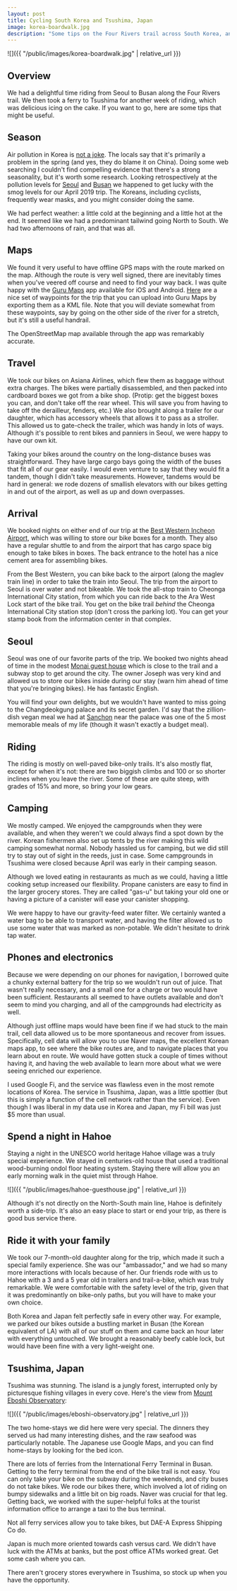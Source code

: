 ```yaml
---
layout: post
title: Cycling South Korea and Tsushima, Japan
image: korea-boardwalk.jpg
description: "Some tips on the Four Rivers trail across South Korea, and the island of Tsushima."
---
```


![]({{ "/public/images/korea-boardwalk.jpg" | relative_url }})

## Overview
We had a delightful time riding from Seoul to Busan along the Four Rivers trail.
We then took a ferry to Tsushima for another week of riding, which was delicious icing on the cake.
If you want to go, here are some tips that might be useful.


## Season
Air pollution in Korea is [not a joke](https://www.npr.org/sections/parallels/2016/06/03/478796463/koreas-air-is-dirty-but-its-not-all-close-neighbor-chinas-fault).
The locals say that it's primarily a problem in the spring (and yes, they do blame it on China).
Doing some web searching I couldn't find compelling evidence that there's a strong seasonality, but it's worth some research.
Looking retrospectively at the pollution levels for [Seoul](https://air.plumelabs.com/en/year/seoul) and [Busan](https://air.plumelabs.com/en/year/busan) we happened to get lucky with the smog levels for our April 2019 trip.
The Koreans, including cyclists, frequently wear masks, and you might consider doing the same.

We had perfect weather: a little cold at the beginning and a little hot at the end.
It seemed like we had a predominant tailwind going North to South.
We had two afternoons of rain, and that was all.


## Maps
We found it very useful to have offline GPS maps with the route marked on the map.
Although the route is very well signed, there are inevitably times when you've veered off course and need to find your way back.
I was quite happy with the [Guru Maps](https://gurumaps.app/) app available for iOS and Android.
[Here](https://www.google.com/maps/d/u/0/viewer?mid=1c4fmoNXFOXrF_ununh61yaKbOPo&hl=en&ll=37.1885848030395%2C127.43622289213869&z=10) are a nice set of waypoints for the trip that you can upload into Guru Maps by exporting them as a KML file.
Note that you will deviate somewhat from these waypoints, say by going on the other side of the river for a stretch, but it's still a useful handrail.

The OpenStreetMap map available through the app was remarkably accurate.


## Travel
We took our bikes on Asiana Airlines, which flew them as baggage without extra charges.
The bikes were partially disassembled, and then packed into cardboard boxes we got from a bike shop.
(Protip: get the biggest boxes you can, and don't take off the rear wheel. This will save you from having to take off the derailleur, fenders, etc.)
We also brought along a trailer for our daughter, which has accessory wheels that allows it to pass as a stroller.
This allowed us to gate-check the trailer, which was handy in lots of ways.
Although it's possible to rent bikes and panniers in Seoul, we were happy to have our own kit.

Taking your bikes around the country on the long-distance buses was straightforward.
They have large cargo bays going the width of the buses that fit all of our gear easily.
I would even venture to say that they would fit a tandem, though I didn't take measurements.
However, tandems would be hard in general: we rode dozens of smallish elevators with our bikes getting in and out of the airport, as well as up and down overpasses.


## Arrival
We booked nights on either end of our trip at the [Best Western Incheon Airport](http://www.airporthotel.co.kr/en/), which was willing to store our bike boxes for a month.
They also have a regular shuttle to and from the airport that has cargo space big enough to take bikes in boxes.
The back entrance to the hotel has a nice cement area for assembling bikes.

From the Best Western, you can bike back to the airport (along the maglev train line) in order to take the train into Seoul.
The trip from the airport to Seoul is over water and not bikeable.
We took the all-stop train to Cheonga International City station, from which you can ride back to the Ara West Lock start of the bike trail.
You get on the bike trail _behind_ the Cheonga International City station stop (don't cross the parking lot).
You can get your stamp book from the information center in that complex.


## Seoul
Seoul was one of our favorite parts of the trip.
We booked two nights ahead of time in the modest [Monai guest house](http://monaihouse.com) which is close to the trail and a subway stop to get around the city.
The owner Joseph was very kind and allowed us to store our bikes inside during our stay (warn him ahead of time that you're bringing bikes).
He has fantastic English.

You will find your own delights, but we wouldn't have wanted to miss going to the Changdeokgung palace and its secret garden.
I'd say that the zillion-dish vegan meal we had at [Sanchon](http://lindagoeseast.com/2017/10/17/sanchon-seouls-famous-vegan-temple-food-restaurant/) near the palace was one of the 5 most memorable meals of my life (though it wasn't exactly a budget meal).


## Riding
The riding is mostly on well-paved bike-only trails.
It's also mostly flat, except for when it's not: there are two biggish climbs and 100 or so shorter inclines when you leave the river.
Some of these are quite steep, with grades of 15% and more, so bring your low gears.



## Camping
We mostly camped.
We enjoyed the campgrounds when they were available, and when they weren't we could always find a spot down by the river.
Korean fishermen also set up tents by the river making this wild camping somewhat normal.
Nobody hassled us for camping, but we did still try to stay out of sight in the reeds, just in case.
Some campgrounds in Tsushima were closed because April was early in their camping season.

Although we loved eating in restaurants as much as we could, having a little cooking setup increased our flexibility.
Propane canisters are easy to find in the larger grocery stores.
They are called "gas-u" but taking your old one or having a picture of a canister will ease your canister shopping.

We were happy to have our gravity-feed water filter.
We certainly wanted a water bag to be able to transport water, and having the filter allowed us to use some water that was marked as non-potable.
We didn't hesitate to drink tap water.


## Phones and electronics
Because we were depending on our phones for navigation, I borrowed quite a chunky external battery for the trip so we wouldn't run out of juice.
That wasn't really necessary, and a small one for a charge or two would have been sufficient.
Restaurants all seemed to have outlets available and don't seem to mind you charging, and all of the campgrounds had electricity as well.

Although just offline maps would have been fine if we had stuck to the main trail, cell data allowed us to be more spontaneous and recover from issues.
Specifically, cell data will allow you to use Naver maps, the excellent Korean maps app, to see where the bike routes are, and to navigate places that you learn about en route.
We would have gotten stuck a couple of times without having it, and having the web available to learn more about what we were seeing enriched our experience.

I used Google Fi, and the service was flawless even in the most remote locations of Korea.
The service in Tsushima, Japan, was a little spottier (but this is simply a function of the cell network rather than the service).
Even though I was liberal in my data use in Korea and Japan, my Fi bill was just $5 more than usual.


## Spend a night in Hahoe
Staying a night in the UNESCO world heritage Hahoe village was a truly special experience.
We stayed in centuries-old house that used a traditional wood-burning ondol floor heating system.
Staying there will allow you an early morning walk in the quiet mist through Hahoe.

![]({{ "/public/images/hahoe-guesthouse.jpg" | relative_url }})

Although it's not directly on the North-South main line, Hahoe is definitely worth a side-trip.
It's also an easy place to start or end your trip, as there is good bus service there.


## Ride it with your family
We took our 7-month-old daughter along for the trip, which made it such a special family experience.
She was our "ambassador," and we had so many more interactions with locals because of her.
Our friends rode with us to Hahoe with a 3 and a 5 year old in trailers and trail-a-bike, which was truly remarkable.
We were comfortable with the safety level of the trip, given that it was predominantly on bike-only paths, but you will have to make your own choice.

Both Korea and Japan felt perfectly safe in every other way.
For example, we parked our bikes outside a bustling market in Busan (the Korean equivalent of LA) with all of our stuff on them and came back an hour later with everything untouched.
We brought a reasonably beefy cable lock, but would have been fine with a very light-weight one.


## Tsushima, Japan
Tsushima was stunning.
The island is a jungly forest, interrupted only by picturesque fishing villages in every cove.
Here's the view from [Mount Eboshi Observatory](https://www.google.com/maps/place/Mount+Eboshi+Observatory/@34.359197,129.3206476,14z/data=!4m5!3m4!1s0x3569761efb81ef63:0x9dfd72a1dffbef4a!8m2!3d34.3733768!4d129.3165761):

![]({{ "/public/images/eboshi-observatory.jpg" | relative_url }})

The two home-stays we did here were very special.
The dinners they served us had many interesting dishes, and the raw seafood was particularly notable.
The Japanese use Google Maps, and you can find home-stays by looking for the bed icon.

There are lots of ferries from the International Ferry Terminal in Busan.
Getting to the ferry terminal from the end of the bike trail is not easy.
You can only take your bike on the subway during the weekends, and city buses do not take bikes.
We rode our bikes there, which involved a lot of riding on bumpy sidewalks and a little bit on big roads.
Naver was crucial for that leg.
Getting back, we worked with the super-helpful folks at the tourist information office to arrange a taxi to the bus terminal.

Not all ferry services allow you to take bikes, but DAE-A Express Shipping Co do.

Japan is much more oriented towards cash versus card.
We didn't have luck with the ATMs at banks, but the post office ATMs worked great.
Get some cash where you can.

There aren't grocery stores everywhere in Tsushima, so stock up when you have the opportunity.
